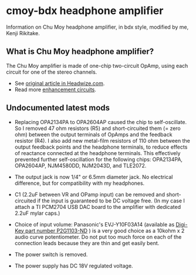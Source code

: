 # cmoy-bdx headphone amplifier

Information on Chu Moy headphone amplifier, in bdx style, modified by me, Kenji Rikitake.

## What is Chu Moy headphone amplifier?

The Chu Moy amplifier is made of one-chip two-circuit OpAmp, using each circuit for one of the stereo channels.

* See [original article in Headwize.com](http://headwize.com/?page_id=707).
* Read more [enhancement circuits](http://headwize.com/?page_id=147).

## Undocumented latest mods

* Replacing OPA2134PA to OPA2604AP caused the chip to self-oscillate. So I removed 47 ohm resistors (R5) and short-circuited them (= zero ohm) between the output terminals of OpAmps and the feedback resistor (R4).  I also add new metal-film resistors of 110 ohm between the output feedback points and the headphone terminals, to reduce effects of reactance connected at the headphone terminals.  This effectively prevented further self-oscillation for the following chips: OPA2134PA, OPA2604AP, NJM4580DD, NJM2043D, and TLE2072.

* The output jack is now 1/4" or 6.5mm diameter jack. No electrical difference, but for compatibility with my headphones.

* C1 (2.2uF between VR and OPamp input) can be removed and short-circuited if the input is guaranteed to be DC voltage free. (In my case I attach a TI PCM2704 USB DAC board to the amplifier with dedicated 2.2uF mylar caps.)

* Choice of input volume: Panasonic's EVJ-Y10F03A14 (available as [Digi-Key part number P2G1103-ND](http://www.digikey.com/product-detail/en/EVJ-Y10F03A14/P2G1103-ND/243525) ) is a very good choice as a 10kohm x 2 audio curve potentiometer. Do not put too much force on each of the connection leads because they are thin and get easily bent.

* The power switch is removed.

* The power supply has DC 18V regulated voltage.

